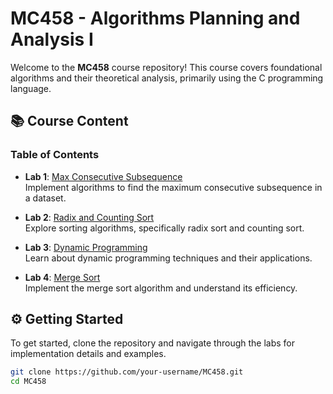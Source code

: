 # MC458 - Algorithms Planning and Analysis I

Welcome to the **MC458** course repository! This course covers foundational algorithms and their theoretical analysis, primarily using the C programming language.

## 📚 Course Content
### Table of Contents
- **Lab 1**: [Max Consecutive Subsequence](#lab-1-max-consecutive-subsequence)  
   Implement algorithms to find the maximum consecutive subsequence in a dataset.

- **Lab 2**: [Radix and Counting Sort](#lab-2-radix-and-counting-sort)  
   Explore sorting algorithms, specifically radix sort and counting sort.

- **Lab 3**: [Dynamic Programming](#lab-3-dynamic-programming)  
   Learn about dynamic programming techniques and their applications.

- **Lab 4**: [Merge Sort](#lab-4-merge-sort)  
   Implement the merge sort algorithm and understand its efficiency.

## ⚙️ Getting Started
To get started, clone the repository and navigate through the labs for implementation details and examples.

```bash
git clone https://github.com/your-username/MC458.git
cd MC458
```
